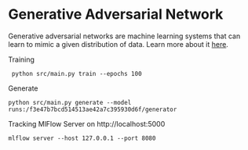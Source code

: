 # Generative Adversarial Network
Generative adversarial networks are machine learning systems that can learn to mimic a given distribution of data.
Learn more about it [here](https://realpython.com/generative-adversarial-networks/).


Training
```shell
 python src/main.py train --epochs 100
```

Generate
```shell
python src/main.py generate --model runs:/f3e47b7bcd514513ae42a7c395930d6f/generator
```
Tracking
MlFlow Server on http://localhost:5000
```shell
mlflow server --host 127.0.0.1 --port 8080
```